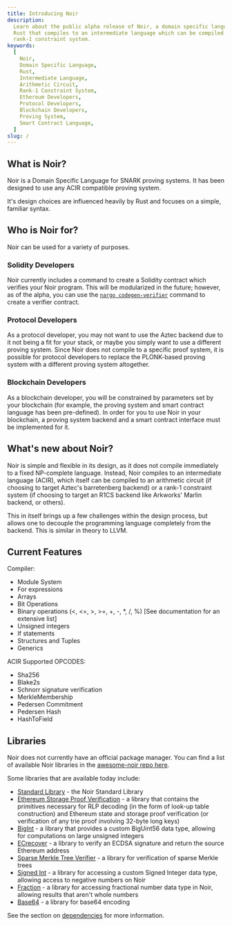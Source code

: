 ```yaml
---
title: Introducing Noir
description:
  Learn about the public alpha release of Noir, a domain specific language heavily influenced by
  Rust that compiles to an intermediate language which can be compiled to an arithmetic circuit or a
  rank-1 constraint system.
keywords:
  [
    Noir,
    Domain Specific Language,
    Rust,
    Intermediate Language,
    Arithmetic Circuit,
    Rank-1 Constraint System,
    Ethereum Developers,
    Protocol Developers,
    Blockchain Developers,
    Proving System,
    Smart Contract Language,
  ]
slug: /
---
```


## What is Noir?

Noir is a Domain Specific Language for SNARK proving systems. It has been designed to use any ACIR compatible proving system.

It's design choices are influenced heavily by Rust and focuses on a simple, familiar syntax.

## Who is Noir for?

Noir can be used for a variety of purposes.

### Solidity Developers

Noir currently includes a command to create a Solidity contract which verifies your Noir program. This will
be modularized in the future; however, as of the alpha, you can use the [`nargo codegen-verifier`](./nargo/commands#nargo-codegen-verifier) command to create
a verifier contract.

### Protocol Developers

As a protocol developer, you may not want to use the Aztec backend due to it not being a fit for
your stack, or maybe you simply want to use a different proving system. Since Noir does not compile
to a specific proof system, it is possible for protocol developers to replace the PLONK-based
proving system with a different proving system altogether.

### Blockchain Developers

As a blockchain developer, you will be constrained by parameters set by your blockchain (for example, the
proving system and smart contract language has been pre-defined). In order for you to use Noir in
your blockchain, a proving system backend and a smart contract interface
must be implemented for it.

## What's new about Noir?

Noir is simple and flexible in its design, as it does not compile immediately to a fixed
NP-complete language. Instead, Noir compiles to an intermediate language (ACIR), which itself can be compiled
to an arithmetic circuit (if choosing to target Aztec's barretenberg backend) or a rank-1 constraint system (if choosing to target an R1CS backend like Arkworks' Marlin backend, or others).

This in itself brings up a few challenges within the design process, but allows one to decouple the programming language completely from the backend. This is similar in theory to LLVM.

## Current Features

Compiler:

- Module System
- For expressions
- Arrays
- Bit Operations
- Binary operations (\<, \<=, >, >=, +, -, \*, /, %) [See documentation for an extensive list]
- Unsigned integers
- If statements
- Structures and Tuples
- Generics

ACIR Supported OPCODES:

- Sha256
- Blake2s
- Schnorr signature verification
- MerkleMembership
- Pedersen Commitment
- Pedersen Hash
- HashToField

## Libraries

Noir does not currently have an official package manager. You can find a list of available Noir libraries in the [awesome-noir repo here](https://github.com/noir-lang/awesome-noir#libraries).

Some libraries that are available today include:

- [Standard Library](https://github.com/noir-lang/noir/tree/master/noir_stdlib) - the Noir Standard Library
- [Ethereum Storage Proof Verification](https://github.com/aragonzkresearch/noir-trie-proofs) - a library that contains the primitives necessary for RLP decoding (in the form of look-up table construction) and Ethereum state and storage proof verification (or verification of any trie proof involving 32-byte long keys)
- [BigInt](https://github.com/shuklaayush/noir-bigint) - a library that provides a custom BigUint56 data type, allowing for computations on large unsigned integers
- [ECrecover](https://github.com/colinnielsen/ecrecover-noir/tree/main) - a library to verify an ECDSA signature and return the source Ethereum address
- [Sparse Merkle Tree Verifier](https://github.com/vocdoni/smtverifier-noir/tree/main) - a library for verification of sparse Merkle trees
- [Signed Int](https://github.com/resurgencelabs/signed_int) - a library for accessing a custom Signed Integer data type, allowing access to negative numbers on Noir
- [Fraction](https://github.com/resurgencelabs/fraction) - a library for accessing fractional number data type in Noir, allowing results that aren't whole numbers
- [Base64](https://github.com/zkworks-xyz/noir-base64) - a library for base64 encoding

See the section on [dependencies](./modules_packages_crates/dependencies) for more information.
